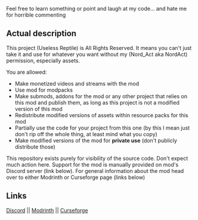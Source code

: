 Feel free to learn something or point and laugh at my code... and hate me for horrible commenting

## Actual description

This project (Useless Reptile) is All Rights Reserved. It means you can't just take it and use for whatever you want without my (Nord_Act aka NordAct) permission, especially assets.

You are allowed:
- Make monetized videos and streams with the mod 
- Use mod for modpacks
- Make submods, addons for the mod or any other project that relies on this mod and publish them, as long as this project is not a modified version of this mod
- Redistribute modified versions of assets within resource packs for this mod
- Partially use the code for your project from this one (by this I mean just don't rip off the
whole thing, at least mind what you copy)
- Make modified versions of the mod for **private use** (don't publicly distribute those)

This repository exists purely for visibility of the source code. Don't expect much action here.
Support for the mod is manually provided on mod's Discord server (link below). For general information about the mod head over to either Modrinth or Curseforge page (links below)

## Links
[Discord](https://discord.gg/JjYE4vEf3s) || [Modrinth](https://modrinth.com/mod/useless-reptile) || [Curseforge](https://www.curseforge.com/minecraft/mc-mods/useless-reptile)

